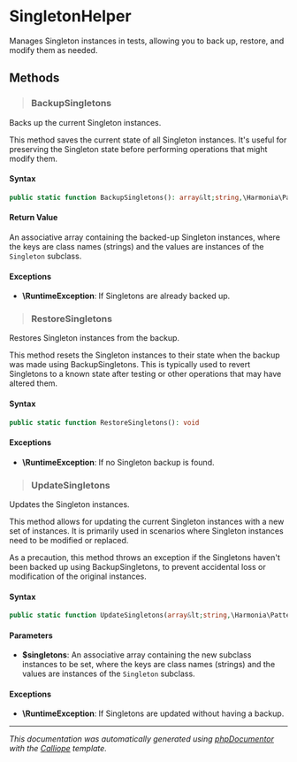 # SingletonHelper

Manages Singleton instances in tests, allowing you to back up, restore, and
modify them as needed.

## Methods

> ### BackupSingletons

Backs up the current Singleton instances.

This method saves the current state of all Singleton instances. It's
useful for preserving the Singleton state before performing operations
that might modify them.

#### Syntax

```php
public static function BackupSingletons(): array&lt;string,\Harmonia\Patterns\Singleton&gt;
```

#### Return Value

An associative array containing the backed-up Singleton instances, where the keys are class names (strings) and the values are instances of the `Singleton` subclass.

#### Exceptions

- **\RuntimeException**: If Singletons are already backed up.

> ### RestoreSingletons

Restores Singleton instances from the backup.

This method resets the Singleton instances to their state when the backup
was made using BackupSingletons. This is typically used to revert
Singletons to a known state after testing or other operations that may
have altered them.

#### Syntax

```php
public static function RestoreSingletons(): void
```

#### Exceptions

- **\RuntimeException**: If no Singleton backup is found.

> ### UpdateSingletons

Updates the Singleton instances.

This method allows for updating the current Singleton instances with a
new set of instances. It is primarily used in scenarios where Singleton
instances need to be modified or replaced.

As a precaution, this method throws an exception if the Singletons
haven't been backed up using BackupSingletons, to prevent accidental
loss or modification of the original instances.

#### Syntax

```php
public static function UpdateSingletons(array&lt;string,\Harmonia\Patterns\Singleton&gt; $singletons): void
```

#### Parameters

- **$singletons**: An associative array containing the new subclass instances to be set, where the keys are class names (strings) and the values are instances of the `Singleton` subclass.

#### Exceptions

- **\RuntimeException**: If Singletons are updated without having a backup.

---

*This documentation was automatically generated using [phpDocumentor](http://www.phpdoc.org/) with the [Calliope](https://github.com/DaphneWebFramework/Calliope) template.*
